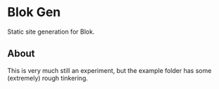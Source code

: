Blok Gen
========

Static site generation for Blok.

About
-----

This is very much still an experiment, but the example folder has some (extremely) rough tinkering.
